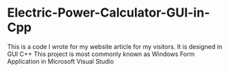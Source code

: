 # Electric-Power-Calculator-GUI-in-Cpp
This is a code I wrote for my website article for my visitors. It is designed in GUI C++
This project is most commonly known as Windows Form Application in Microsoft Visual Studio
